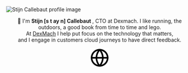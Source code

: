 
<img src="https://callebaut.io/img/profile.png" alt="Stijn Callebaut profile image" height="150" width="150" align="center"/>
<p align="center" font-size=18px>
            👋 I'm <strong> Stijn [s t ay n] Callebaut </strong>, CTO at Dexmach.
            I like running, the outdoors, a good book from time to time and lego. <br /> At <a href="https://www.dexmach.com">DexMach</a> I help put focus on the technology that matters, <br /> and I engage in customers cloud journeys to have direct feedback. <br />
</p>
<p align="center">
    <a href="https://callebaut.io" target="_blank" rel="noopener noreferrer me" title="personal website" style="color:white;text-decoration : none;">
        <img src="img/globe.svg">
    </a>
</p>
